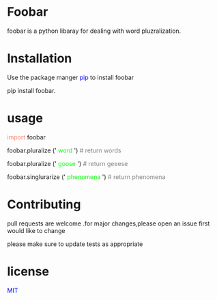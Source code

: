 # Foobar 
foobar is a python libaray for dealing with word pluzralization.

# Installation
Use the package manger <span style="color: blue">pip</span>  to install foobar


pip install foobar.

# usage 


<span style="color: salmon">import</span> foobar

foobar.pluralize (' <span style="color: lime">word</span> ') <span style="color: gray"># return words</span>

foobar.pluralize (' <span style="color: lime">goose</span> ') <span style="color: gray"># return geeese</span>



foobar.singlurarize (' <span style="color: lime">phenomena</span> ') <span style="color: gray"># return phenomena</span>


# Contributing

pull requests are welcome .for major changes,please open an issue first  
would like to change 


please make sure to update tests as appropriate


# license

<span style="color: blue">MIT</span> 










